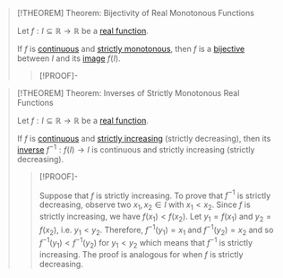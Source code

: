 >[!THEOREM] Theorem: Bijectivity of Real Monotonous Functions
>
>Let $f: I \subseteq \mathbb{R} \to \mathbb{R}$ be a [real function](../Real%20Function.md).
>
>If $f$ is [continuous](../Continuity/Continuity%20of%20Real%20Functions.md) and [strictly monotonous](Monotony%20of%20Real-Valued%20Functions.md), then $f$ is a [bijective](../../../../Functions/Types%20of%20Functions/Bijection.md) between $I$ and its [image](../../../../Functions/Function.md) $f(I)$.
>
>>[!PROOF]-
>>
>>
>>
>

>[!THEOREM] Theorem: Inverses of Strictly Monotonous Real Functions
>
>Let $f: I \subseteq \mathbb{R} \to \mathbb{R}$ be a [real function](../Real%20Function.md).
>
>If $f$ is [continuous](../../../../../Topology/Continuity/Continuity.md) and [strictly increasing](Monotony%20of%20Real-Valued%20Functions.md) (strictly decreasing), then its [inverse](../../../../Functions/Types%20of%20Functions/Inverse%20Function.md) $f^{-1}: f(I) \to I$ is continuous and strictly increasing (strictly decreasing).
>
>>[!PROOF]-
>>
>>Suppose that $f$ is strictly increasing. To prove that $f^{-1}$ is strictly decreasing, observe two $x_1,x_2 \in I$ with $x_1 \lt x_2$. Since $f$ is strictly increasing, we have $f(x_1) \lt f(x_2)$. Let $y_1 = f(x_1)$ and $y_2 = f(x_2)$, i.e. $y_1 \lt y_2$. Therefore, $f^{-1}(y_1) = x_1$ and $f^{-1}(y_2) = x_2$ and so $f^{-1}(y_1) \lt f^{-1}(y_2)$ for $y_1 \lt y_2$ which means that $f^{-1}$ is strictly increasing. The proof is analogous for when $f$ is strictly decreasing.
>>
>>
>>
>